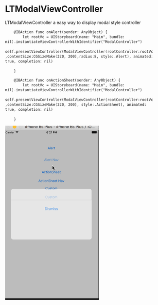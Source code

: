 # LTModalViewController
LTModalViewController a easy way to display modal style controller

```
    @IBAction func onAlert(sender: AnyObject) {
        let rootVc = UIStoryboard(name: "Main", bundle: nil).instantiateViewControllerWithIdentifier("ModalController")
        self.presentViewController(ModalViewController(rootController:rootVc ,contentSize:CGSizeMake(320, 200),radius:8, style:.Alert), animated: true, completion: nil)
        
    }
```
    
```
    @IBAction func onActionSheet(sender: AnyObject) {
        let rootVc = UIStoryboard(name: "Main", bundle: nil).instantiateViewControllerWithIdentifier("ModalController")
        self.presentViewController(ModalViewController(rootController:rootVc ,contentSize:CGSizeMake(320, 200), style:.ActionSheet), animated: true, completion: nil)
        
    }
```

![DEMO](https://github.com/Ftkey/LTModalViewController/raw/master/Example/DEMO.gif)